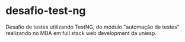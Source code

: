 # desafio-test-ng
Desafio de testes utilizando TestNG, do módulo "automação de testes" realizando no MBA em full stack web development da uniesp.
